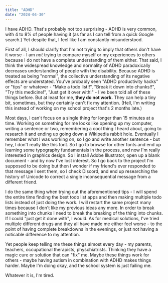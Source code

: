 ```yaml
---
title: "ADHD"
date: "2024-04-30"
---
```

I have ADHD. That's probably not too surprising - ADHD is very common, with 4 to 8% of people having it (as far as I can tell from a quick Google search.) Yet despite that, I feel like I am constantly misunderstood.

First of all, I should clarify that I'm not trying to imply that others don't have it worse - I am *not* trying to compare myself or my experiences to others because I do not have a complete understanding of them either. That said, I think the widespread knowledge and normality of ADHD paradoxically decreases understanding of people with the disability. Because ADHD is treated as being "normal", the collective understanding of its negative effects are understated. You've probably seen "ADHD productivity hacks" or "tips" or whatever - "Make a todo list!!", "Break it down into chunks!!", "Try this medicine!", "Just get it over with!" - I've been told all of these things before. But at least for me, **they do not work.** They can help a tiny bit, sometimes, but they certainly can't fix my attention. (Hell, I'm writing this instead of working on my school project that's 2 months late.)

Most days, I can't focus on a single thing for longer than 15 minutes at a time. Working on something for me looks like opening up my computer, writing a sentence or two, remembering a cool thing I heard about, going to research it and ending up going down a Wikipedia rabbit hole. Eventually I remember what I was working on, so I go and write another sentence - but hey, I don't really like this font. So I go to browse for other fonts and end up learning some typography fundamentals in the process, and now I'm really interested in graphics design. So I install Adobe Illustrator, open up a blank document - and by now I've lost interest. So I go back to the project I'm supposed to be doing but then I wonder if my friend's ever responded to that message I sent them, so I check Discord, and end up researching the history of Unicode to correct a single inconsequential message from a different friend.

I do the same thing when trying out the aforementioned tips - I will spend the entire time finding the best todo list apps and then making multiple todo lists instead of just doing the work. I will restart the same project many times because I don't like my previous ideas any more. In order to break something into chunks I need to break the breaking of the thing into chunks. If I could "just get it done with", I would. As for medical solutions, I've tried multiple different drugs and they all have made me either feel worse - to the point of having complete breakdowns in the evenings, or just not having a noticable difference to my attention.

Yet people keep telling me these things almost every day - my parents, teachers, occupational therapists, physchiatrists. Thinking they have a magic cure or solution that can "fix" me. Maybe these things work for others - maybe having autism in combination with ADHD makes things harder. Maybe I'm doing okay, and the school system is just failing me.

Whatever it is, I'm tired.
